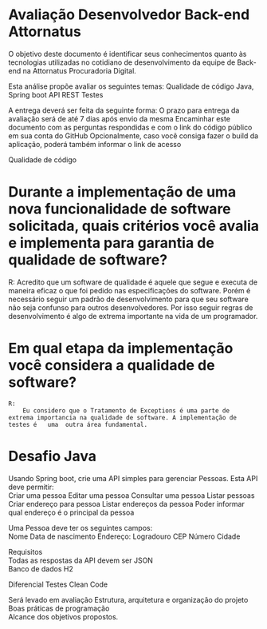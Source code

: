 # Avaliação Desenvolvedor Back-end Attornatus

O objetivo deste documento é identificar seus conhecimentos quanto às tecnologias utilizadas no cotidiano de desenvolvimento da equipe de Back-end na Attornatus Procuradoria Digital.

Esta análise propõe avaliar os seguintes temas: 
Qualidade de código
Java, Spring boot
API REST
Testes

A entrega deverá ser feita da seguinte forma:
O prazo para entrega da avaliação será de até 7 dias após envio da mesma
Encaminhar este documento com as perguntas respondidas e com o link do código público em sua conta do GitHub
Opcionalmente, caso você consiga fazer o build da aplicação, poderá também informar o link de acesso


Qualidade de código

# Durante a implementação de uma nova funcionalidade de software solicitada, quais critérios você avalia e implementa para garantia de qualidade de software?
R:
	Acredito que um software de qualidade é aquele que segue e executa de maneira eficaz o que foi pedido nas especificações do software. Porém é necessário seguir um padrão de desenvolvimento para que seu software não seja confunso para outros desenvolvedores. Por isso seguir regras de desenvolvimento é algo de extrema importante na vida de um programador.


# Em qual etapa da implementação você considera a qualidade de software?
	R:
		Eu considero que o Tratamento de Exceptions é uma parte de 		extrema importancia na qualidade de software. A implementação de testes é 	uma  outra área fundamental.

# Desafio Java

Usando Spring boot, crie uma API simples para gerenciar Pessoas. Esta API deve permitir:  
Criar uma pessoa
Editar uma pessoa
Consultar uma pessoa
Listar pessoas
Criar endereço para pessoa
Listar endereços da pessoa
Poder informar qual endereço é o principal da pessoa  

Uma Pessoa deve ter os seguintes campos:  
Nome
Data de nascimento
Endereço:
Logradouro
CEP
Número
Cidade

Requisitos  
Todas as respostas da API devem ser JSON  
Banco de dados H2

Diferencial
Testes
Clean Code
 
Será levado em avaliação 
Estrutura, arquitetura e organização do projeto  
Boas práticas de programação  
Alcance dos objetivos propostos.
